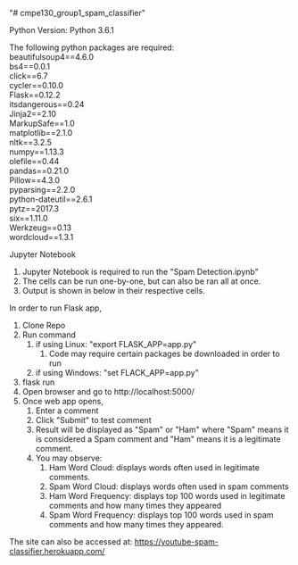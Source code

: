 "# cmpe130_group1_spam_classifier"

Python Version: Python 3.6.1

The following python packages are required:  
    beautifulsoup4==4.6.0  
    bs4==0.0.1  
    click==6.7  
    cycler==0.10.0  
    Flask==0.12.2  
    itsdangerous==0.24  
    Jinja2==2.10  
    MarkupSafe==1.0  
    matplotlib==2.1.0  
    nltk==3.2.5  
    numpy==1.13.3  
    olefile==0.44  
    pandas==0.21.0  
    Pillow==4.3.0  
    pyparsing==2.2.0  
    python-dateutil==2.6.1  
    pytz==2017.3  
    six==1.11.0  
    Werkzeug==0.13  
    wordcloud==1.3.1  

Jupyter Notebook
1. Jupyter Notebook is required to run the "Spam Detection.ipynb"
2. The cells can be run one-by-one, but can also be ran all at once.
3. Output is shown in below in their respective cells.

In order to run Flask app,
1. Clone Repo
2. Run command 
    1. if using Linux: "export FLASK_APP=app.py"
        1. Code may require certain packages be downloaded in order to run 
    2. if using Windows: "set FLACK_APP=app.py"
3. flask run
4. Open browser and go to http://localhost:5000/
5. Once web app opens,
    1. Enter a comment
    2. Click "Submit" to test comment
    3. Result will be displayed as "Spam" or "Ham"
       where "Spam" means it is considered a Spam comment and
        "Ham" means it is a legitimate comment.
    4. You may observe:
        1. Ham Word Cloud: displays words often used in legitimate comments. 
        2. Spam Word Cloud: displays words often used in spam comments
        3. Ham Word Frequency: displays top 100 words used in legitimate comments and how many times they appeared
        4. Spam Word Frequency: displays top 100 words used in spam comments and how many times they appeared.

The site can also be accessed at:
    https://youtube-spam-classifier.herokuapp.com/
